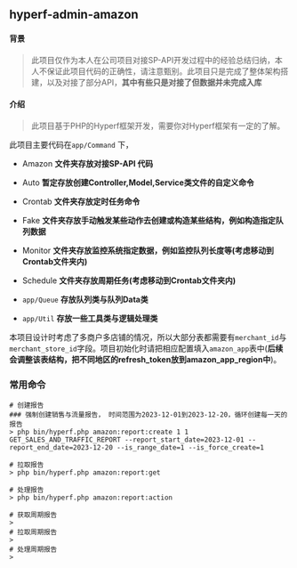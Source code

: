 ## hyperf-admin-amazon

#### 背景
> 此项目仅作为本人在公司项目对接SP-API开发过程中的经验总结归纳，本人不保证此项目代码的正确性，请注意甄别。此项目只是完成了整体架构搭建，以及对接了部分API，**其中有些只是对接了但数据并未完成入库**

#### 介绍
> 此项目基于PHP的Hyperf框架开发，需要你对Hyperf框架有一定的了解。

此项目主要代码在`app/Command` 下，
- Amazon  **文件夹存放对接SP-API 代码**
- Auto    **暂定存放创建Controller,Model,Service类文件的自定义命令**
- Crontab **文件夹存放定时任务命令**
- Fake    **文件夹存放手动触发某些动作去创建或构造某些结构，例如构造指定队列数据**
- Monitor **文件夹存放监控系统指定数据，例如监控队列长度等(考虑移动到Crontab文件夹内)**
- Schedule **文件夹存放周期任务(考虑移动到Crontab文件夹内)**

- ``app/Queue`` **存放队列类与队列Data类**
- ``app/Util``  **存放一些工具类与逻辑处理类**

本项目设计时考虑了多商户多店铺的情况，所以大部分表都需要有`merchant_id`与`merchant_store_id`字段。项目初始化时请把相应配置填入`amazon_app`表中(**后续会调整该表结构，把不同地区的refresh_token放到amazon_app_region中**)。



### 常用命令
```
# 创建报告
### 强制创建销售与流量报告， 时间范围为2023-12-01到2023-12-20，循环创建每一天的报告
> php bin/hyperf.php amazon:report:create 1 1 GET_SALES_AND_TRAFFIC_REPORT --report_start_date=2023-12-01 --report_end_date=2023-12-20 --is_range_date=1 --is_force_create=1

# 拉取报告
> php bin/hyperf.php amazon:report:get

# 处理报告
> php bin/hyperf.php amazon:report:action

# 获取周期报告
>
# 拉取周期报告
>
# 处理周期报告
>


```
